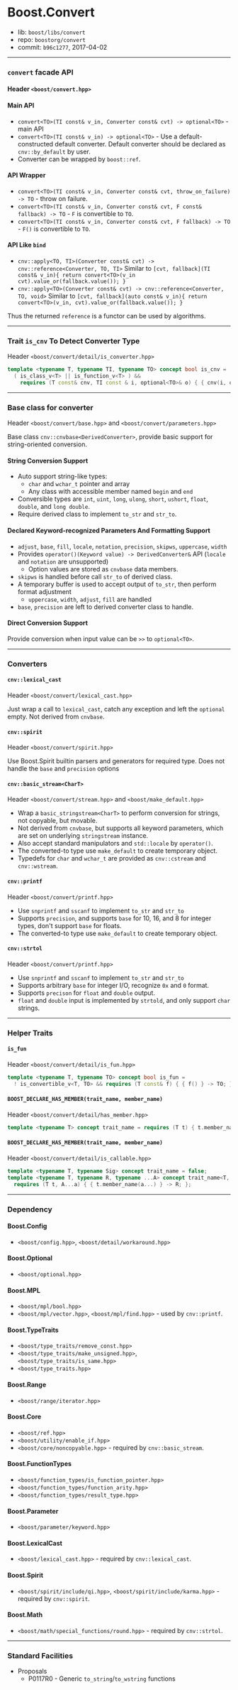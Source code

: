 # Boost.Convert

* lib: `boost/libs/convert`
* repo: `boostorg/convert`
* commit: `b96c1277`, 2017-04-02

------
### `convert` facade API

#### Header `<boost/convert.hpp>`

#### Main API

* `convert<TO>(TI const& v_in, Converter const& cvt) -> optional<TO>` - main API
* `convert<TO>(TI const& v_in) -> optional<TO>` - Use a default-constructed default converter.
  Default converter should be declared as `cnv::by_default` by user.
* Converter can be wrapped by `boost::ref`.

#### API Wrapper

* `convert<TO>(TI const& v_in, Converter const& cvt, throw_on_failure) -> TO` - throw on failure.
* `convert<TO>(TI const& v_in, Converter const& cvt, F const& fallback) -> TO` - `F` is convertible to `TO`.
* `convert<TO>(TI const& v_in, Converter const& cvt, F fallback) -> TO` - `F()` is convertible to `TO`.

#### API Like `bind`

* `cnv::apply<TO, TI>(Converter const& cvt) -> cnv::reference<Converter, TO, TI>`
  Similar to `[cvt, fallback](TI const& v_in){ return convert<TO>(v_in cvt).value_or(fallback.value()); }`
* `cnv::apply<TO>(Converter const& cvt) -> cnv::reference<Converter, TO, void>`
  Similar to `[cvt, fallback](auto const& v_in){ return convert<TO>(v_in, cvt).value_or(fallback.value()); }`

Thus the returned `reference` is a functor can be used by algorithms.

------
### Trait `is_cnv` To Detect Converter Type

Header `<boost/convert/detail/is_converter.hpp>`

```c++
template <typename T, typename TI, typename TO> concept bool is_cnv =
  ( is_class_v<T> || is_function_v<T> ) &&
    requires (T const& cnv, TI const & i, optional<TO>& o) { { cnv(i, o) }; }
```

------
### Base class for converter

Header `<boost/convert/base.hpp>` and `<boost/convert/parameters.hpp>`

Base class `cnv::cnvbase<DerivedConverter>`, provide basic support for string-oriented conversion.

#### String Conversion Support

* Auto support string-like types:
  * `char` and `wchar_t` pointer and array
  * Any class with accessible member named `begin` and `end`
* Conversible types are `int`, `uint`, `long`, `ulong`, `short`, `ushort`, `float`, `double`, and `long double`.
* Require derived class to implement `to_str` and `str_to`.

#### Declared Keyword-recognized Parameters And Formatting Support

* `adjust`, `base`, `fill`, `locale`, `notation`, `precision`, `skipws`, `uppercase`, `width`
* Provides `operator()(Keyword value) -> DerivedConverter&` API (`locale` and `notation` are unsupported)
  * Option values are stored as `cnvbase` data members.
* `skipws` is handled before call `str_to` of derived class.
* A temporary buffer is used to accept output of `to_str`, then perform format adjustment
  * `uppercase`, `width`, `adjust`, `fill` are handled
* `base`, `precision` are left to derived converter class to handle.

#### Direct Conversion Support

Provide conversion when input value can be `>>` to `optional<TO>`.

------
### Converters

#### `cnv::lexical_cast`

Header `<boost/convert/lexical_cast.hpp>`

Just wrap a call to `lexical_cast`, catch any exception and left the `optional` empty.
Not derived from `cnvbase`.

#### `cnv::spirit`

Header `<boost/convert/spirit.hpp>`

Use Boost.Spirit builtin parsers and generators for required type.
Does not handle the `base` and `precision` options

#### `cnv::basic_stream<CharT>`

Header `<boost/convert/stream.hpp>` and `<boost/make_default.hpp>`

* Wrap a `basic_stringstream<CharT>` to perform conversion for strings, not copyable, but movable.
* Not derived from `cnvbase`, but supports all keyword parameters, which are set on underlying
  `stringstream` instance.
* Also accept standard manipulators and `std::locale` by `operator()`.
* The converted-to type use `make_default` to create temporary object.
* Typedefs for `char` and `wchar_t` are provided as `cnv::cstream` and `cnv::wstream`.

#### `cnv::printf`

Header `<boost/convert/printf.hpp>`

* Use `snprintf` and `sscanf` to implement `to_str` and `str_to`
* Supports `precision`, and supports `base` for 10, 16, and 8 for integer types, don't support `base` for floats.
* The converted-to type use `make_default` to create temporary object.

#### `cnv::strtol`

Header `<boost/convert/printf.hpp>`

* Use `snprintf` and `sscanf` to implement `to_str` and `str_to`
* Supports arbitrary `base` for integer I/O, recognize `0x` and `0` format.
* Supports `precison` for `float` and `double` output.
* `float` and `double` input is implemented by `strtold`, and only support `char` strings.

------
### Helper Traits

#### `is_fun`

Header `<boost/convert/detail/is_fun.hpp>`

```c++
template <typename T, typename TO> concept bool is_fun =
  ! is_convertible_v<T, TO> && requires (T const& f) { { f() } -> TO; };
```

####  `BOOST_DECLARE_HAS_MEMBER(trait_name, member_name)`

Header `<boost/convert/detail/has_member.hpp>`

```c++
template <typename T> concept trait_name = requires (T t) { t.member_name; };
```

####  `BOOST_DECLARE_HAS_MEMBER(trait_name, member_name)`

Header `<boost/convert/detail/is_callable.hpp>`

```c++
template <typename T, typename Sig> concept trait_name = false;
template <typename T, typename R, typename ...A> concept trait_name<T, R(A...)> =
  requires (T t, A...a) { { t.member_name(a...) } -> R; };
```

------
### Dependency

#### Boost.Config

* `<boost/config.hpp>`, `<boost/detail/workaround.hpp>`

#### Boost.Optional

* `<boost/optional.hpp>`

#### Boost.MPL

* `<boost/mpl/bool.hpp>`
* `<boost/mpl/vector.hpp>`, `<boost/mpl/find.hpp>` - used by `cnv::printf`.

#### Boost.TypeTraits

* `<boost/type_traits/remove_const.hpp>`
* `<boost/type_traits/make_unsigned.hpp>`, `<boost/type_traits/is_same.hpp>`
* `<boost/type_traits.hpp>`

#### Boost.Range

* `<boost/range/iterator.hpp>`

#### Boost.Core

* `<boost/ref.hpp>`
* `<boost/utility/enable_if.hpp>`
* `<boost/core/noncopyable.hpp>` - required by `cnv::basic_stream`.

#### Boost.FunctionTypes

* `<boost/function_types/is_function_pointer.hpp>`
* `<boost/function_types/function_arity.hpp>`
* `<boost/function_types/result_type.hpp>`

#### Boost.Parameter

* `<boost/parameter/keyword.hpp>`

#### Boost.LexicalCast

* `<boost/lexical_cast.hpp>` - required by `cnv::lexical_cast`.

#### Boost.Spirit

* `<boost/spirit/include/qi.hpp>`, `<boost/spirit/include/karma.hpp>` - required by `cnv::spirit`.

#### Boost.Math

* `<boost/math/special_functions/round.hpp>` - required by `cnv::strtol`.

------
### Standard Facilities

* Proposals
  * P0117R0 - Generic `to_string`/`to_wstring` functions
